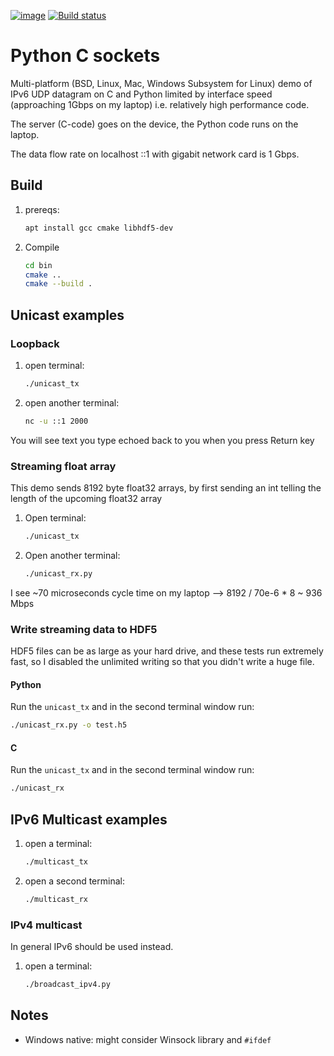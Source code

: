 [![image](https://travis-ci.org/scivision/python_c_sockets.svg?branch=master)](https://travis-ci.org/scivision/python_c_sockets)
[![Build status](https://ci.appveyor.com/api/projects/status/n53e7oll4d1sj9m2?svg=true)](https://ci.appveyor.com/project/scivision/python-c-sockets)

# Python C sockets

Multi-platform (BSD, Linux, Mac, Windows Subsystem for Linux) demo of IPv6 UDP datagram on C and Python limited by interface speed (approaching 1Gbps on my laptop) i.e. relatively high performance code.

The server (C-code) goes on the device, the Python code runs on the laptop.

The data flow rate on localhost ::1 with gigabit network card is 1 Gbps.

## Build

1. prereqs:
   ```sh
   apt install gcc cmake libhdf5-dev
   ```
2. Compile
   ```sh
   cd bin
   cmake ..
   cmake --build .
   ```

## Unicast examples

### Loopback

1. open terminal:
   ```sh
   ./unicast_tx
   ```
2. open another terminal:
   ```sh
   nc -u ::1 2000
   ```

You will see text you type echoed back to you when you press Return key

### Streaming float array

This demo sends 8192 byte float32 arrays, by first sending an int
telling the length of the upcoming float32 array

1. Open terminal:
   ```sh
   ./unicast_tx
   ```
2. Open another terminal:
   ```sh
   ./unicast_rx.py
   ```
I see ~70 microseconds cycle time on my laptop --> 8192 / 70e-6 * 8
~ 936 Mbps

### Write streaming data to HDF5

HDF5 files can be as large as your hard drive, and these tests run
extremely fast, so I disabled the unlimited writing so that you didn\'t
write a huge file.

#### Python

Run the `unicast_tx` and in the second terminal window run:
```sh
./unicast_rx.py -o test.h5
```

#### C

Run the `unicast_tx` and in the second terminal window run:
```sh
./unicast_rx
```

## IPv6 Multicast examples

1. open a terminal:
   ```sh
   ./multicast_tx
   ```
2. open a second terminal:
   ```sh
   ./multicast_rx
   ```
   
### IPv4 multicast
In general IPv6 should be used instead.

1. open a terminal:
   ```sh
   ./broadcast_ipv4.py
   ```


## Notes

* Windows native: might consider Winsock library and `#ifdef`

